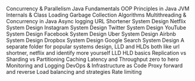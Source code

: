 Concurrency & Parallelism
Java Fundamentals
OOP Principles in Java
JVM Internals & Class Loading
Garbage Collection Algorithms
Multithreading & Concurrency in Java
Async logging
URL Shortener System Design
Netflix System Design
Instagram System Design
Twitter System Design
YouTube System Design
Facebook System Design
Uber System Design
Airbnb System Design
Dropbox System Design
Google Search System Design
A separate folder for popular systems design, LLD and HLDs both like url shortner, netflix and identify more yourself
LLD HLD basics
Replication vs Sharding vs Partitioning
Caching
Latency and Throughput zero to hero
Monitoring and Logging
DevOps & Infrastructure as Code
Proxy forward and reverse
Load balancing and strategies
Rate limiting
